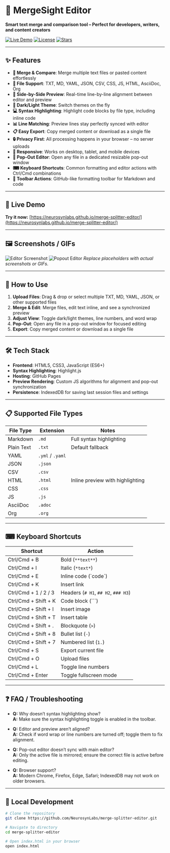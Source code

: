 # 🔀 MergeSight Editor

**Smart text merge and comparison tool – Perfect for developers, writers, and content creators**

[![Live Demo](https://img.shields.io/badge/🚀-Live%20Demo-success?style=for-the-badge)](https://neurosynlabs.github.io/MergeSight-Editormerge-splitter-editor/)
[![License](https://img.shields.io/badge/License-MIT-blue?style=for-the-badge)](LICENSE)
[![Stars](https://img.shields.io/github/stars/NeurosynLabs/MergeSight-Editor?style=for-the-badge)](https://github.com/NeurosynLabs/MergeSight-Editor/stargazers)

---

## ✨ Features

- **📝 Merge & Compare**: Merge multiple text files or pasted content effortlessly
- **📄 File Support**: TXT, MD, YAML, JSON, CSV, CSS, JS, HTML, AsciiDoc, Org
- **🔄 Side-by-Side Preview**: Real-time line-by-line alignment between editor and preview
- **🎨 Dark/Light Theme**: Switch themes on the fly
- **💻 Syntax Highlighting**: Highlight code blocks by file type, including inline code
- **📊 Line Matching**: Preview lines stay perfectly synced with editor
- **📋 Easy Export**: Copy merged content or download as a single file
- **🔒 Privacy First**: All processing happens in your browser – no server uploads
- **📱 Responsive**: Works on desktop, tablet, and mobile devices
- **📂 Pop-Out Editor**: Open any file in a dedicated resizable pop-out window
- **⌨ Keyboard Shortcuts**: Common formatting and editor actions with Ctrl/Cmd combinations
- **🔧 Toolbar Actions**: GitHub-like formatting toolbar for Markdown and code

---

## 🚀 Live Demo

**Try it now:** [https://neurosynlabs.github.io/merge-splitter-editor/](https://neurosynlabs.github.io/merge-splitter-editor/)

---

## 🖼 Screenshots / GIFs

![Editor Screenshot](docs/screenshot.png)
![Popout Editor](docs/popout.png)
*Replace placeholders with actual screenshots or GIFs.*

---

## 📖 How to Use

1. **Upload Files**: Drag & drop or select multiple TXT, MD, YAML, JSON, or other supported files
2. **Merge & Edit**: Merge files, edit text inline, and see a synchronized preview
3. **Adjust View**: Toggle dark/light themes, line numbers, and word wrap
4. **Pop-Out**: Open any file in a pop-out window for focused editing
5. **Export**: Copy merged content or download as a single file

---

## 🛠 Tech Stack

- **Frontend**: HTML5, CSS3, JavaScript (ES6+)
- **Syntax Highlighting**: Highlight.js
- **Hosting**: GitHub Pages
- **Preview Rendering**: Custom JS algorithms for alignment and pop-out synchronization
- **Persistence**: IndexedDB for saving last session files and settings

---

## 📋 Supported File Types

| File Type | Extension | Notes |
|-----------|-----------|-------|
| Markdown | `.md` | Full syntax highlighting |
| Plain Text | `.txt` | Default fallback |
| YAML | `.yml` / `.yaml` |  |
| JSON | `.json` |  |
| CSV | `.csv` |  |
| HTML | `.html` | Inline preview with highlighting |
| CSS | `.css` |  |
| JS | `.js` |  |
| AsciiDoc | `.adoc` |  |
| Org | `.org` |  |

---

## ⌨ Keyboard Shortcuts

| Shortcut | Action |
|----------|--------|
| Ctrl/Cmd + B | Bold (`**text**`) |
| Ctrl/Cmd + I | Italic (`*text*`) |
| Ctrl/Cmd + E | Inline code (\`code\`) |
| Ctrl/Cmd + K | Insert link |
| Ctrl/Cmd + 1 / 2 / 3 | Headers (`# H1`, `## H2`, `### H3`) |
| Ctrl/Cmd + Shift + K | Code block (\`\`\`) |
| Ctrl/Cmd + Shift + I | Insert image |
| Ctrl/Cmd + Shift + T | Insert table |
| Ctrl/Cmd + Shift + . | Blockquote (`>`) |
| Ctrl/Cmd + Shift + 8 | Bullet list (`-`) |
| Ctrl/Cmd + Shift + 7 | Numbered list (`1.`) |
| Ctrl/Cmd + S | Export current file |
| Ctrl/Cmd + O | Upload files |
| Ctrl/Cmd + L | Toggle line numbers |
| Ctrl/Cmd + Enter | Toggle fullscreen mode |

---

## ❓ FAQ / Troubleshooting

- **Q:** Why doesn’t syntax highlighting show?  
  **A:** Make sure the syntax highlighting toggle is enabled in the toolbar.

- **Q:** Editor and preview aren’t aligned?  
  **A:** Check if word wrap or line numbers are turned off; toggle them to fix alignment.

- **Q:** Pop-out editor doesn’t sync with main editor?  
  **A:** Only the active file is mirrored; ensure the correct file is active before editing.

- **Q:** Browser support?  
  **A:** Modern Chrome, Firefox, Edge, Safari; IndexedDB may not work on older browsers.

---

## 🔧 Local Development

```bash
# Clone the repository
git clone https://github.com/NeurosynLabs/merge-splitter-editor.git

# Navigate to directory
cd merge-splitter-editor

# Open index.html in your browser
open index.html
